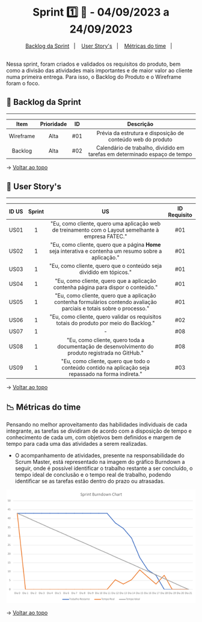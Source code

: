 <span id="topo">

<h1 align="center">Sprint 1️⃣ 🏃 - 04/09/2023 a 24/09/2023</h1>
<p align="center">
    <a href="#backlog">Backlog da Sprint</a> &nbsp |&nbsp &nbsp
    <a href="#userstory">User Story's</a> &nbsp |&nbsp &nbsp
    <a href="#metricas">Métricas do time</a> &nbsp |&nbsp &nbsp
</p>
<br>
Nessa sprint, foram criados e validados os requisitos do produto, bem como a divisão das atividades mais importantes e de maior valor ao cliente numa primeira entrega. Para isso, o Backlog do Produto e o Wireframe foram o foco.
<br>
<span id="backlog">

## 📨 Backlog da Sprint
<hr>

| Item | Prioridade|ID                                                                                                                                                                                                                               | Descrição | 
|:-------:|:--------:|:----------------------------------------------------------------------------------------------------------------------------------------------------------------------------------------------------------------------------------:|:-----------------------:|
| Wireframe  | Alta      | #01 | Prévia da estrutura e disposição de conteúdo web do produto
| Backlog    | Alta      | #02 | Calendário de trabalho, dividido em tarefas em determinado espaço de tempo

→ [Voltar ao topo](#topo)

<span id="userstory">

## 👥 User Story's 
<hr>


| ID US | Sprint | US                                                                                                                                                                                                                               | ID Requisito          |
|:-------:|:--------:|:----------------------------------------------------------------------------------------------------------------------------------------------------------------------------------------------------------------------------------:|:-----------------------:|
| US01  | 1      | "Eu, como cliente, quero uma aplicação web de treinamento com o Layout semelhante à empresa FATEC."                                                                                                                                      |  #01                  |
| US02  | 1      | "Eu, como cliente, quero que a página **Home** seja interativa e contenha um resumo sobre a aplicação."                                                                    |  #01                  |
| US03  | 1      | "Eu, como cliente, quero que o conteúdo seja dividido em tópicos."                                                                           |  #01                  |
| US04  | 1      | "Eu, como cliente, quero que a aplicação contenha página para dispor o conteúdo."                                          |  #01                  |
| US05  | 1      | "Eu, como cliente, quero que a aplicação contenha formulários contendo avaliação parciais e totais sobre o processo."                                                        |  #01                  |
| US06  | 1      | "Eu, como cliente, quero validar os requisitos totais do produto por meio do Backlog."                                            |  #02                  |
| US07  | 1      | -                         |  #08                  |
| US08  | 1      | "Eu, como cliente, quero toda a documentação de desenvolvimento do produto registrada no GitHub." |  #08                  |
| US09  | 1      | "Eu, como cliente, quero que todo o conteúdo contido na aplicação seja repassado na forma indireta."                        |  #03                  |

→ [Voltar ao topo](#topo)

<span id="metricas">

## 📉 Métricas do time 

Pensando no melhor aproveitamento das habilidades individuais de cada integrante, as tarefas se dividiram de acordo com a disposição de tempo e conhecimento de cada um, com objetivos bem definidos e margem de tempo para cada uma das atividades a serem realizadas.

- O acompanhamento de atividades, presente na responsabilidade do Scrum Master, está representado na imagem do gráfico Burndown a seguir, onde é possível identificar o trabalho restante a ser concluído, o tempo ideal de conclusão e o tempo real de trabalho, podendo identificar se as tarefas estão dentro do prazo ou atrasadas.

<div align="center">
    
![Burndown Chart](./images/burndownChart.PNG)
</div>

→ [Voltar ao topo](#topo)